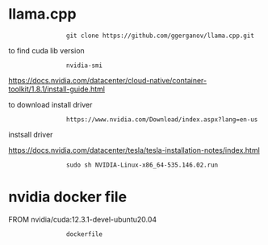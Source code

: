 # llama.cpp

                    git clone https://github.com/ggerganov/llama.cpp.git

to find cuda lib version 

                    nvidia-smi 


https://docs.nvidia.com/datacenter/cloud-native/container-toolkit/1.8.1/install-guide.html


to download install driver 

                    https://www.nvidia.com/Download/index.aspx?lang=en-us


instsall driver 

https://docs.nvidia.com/datacenter/tesla/tesla-installation-notes/index.html


                    sudo sh NVIDIA-Linux-x86_64-535.146.02.run

# nvidia docker file 

FROM nvidia/cuda:12.3.1-devel-ubuntu20.04

                    dockerfile 